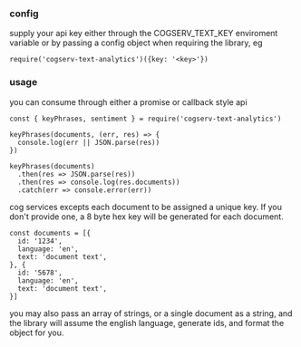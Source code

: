 ### config

supply your api key either through the COGSERV_TEXT_KEY enviroment variable or by passing a config object when requiring the library, eg

```
require('cogserv-text-analytics')({key: '<key>'})
```

### usage

you can consume through either a promise or callback style api

```
const { keyPhrases, sentiment } = require('cogserv-text-analytics')

keyPhrases(documents, (err, res) => {
  console.log(err || JSON.parse(res))
})

keyPhrases(documents)
  .then(res => JSON.parse(res))
  .then(res => console.log(res.documents))
  .catch(err => console.error(err))
```

cog services excepts each document to be assigned a unique key. If you don't provide one, a 8 byte hex key will be generated for each document.

```
const documents = [{
  id: '1234',
  language: 'en',
  text: 'document text',
}, {
  id: '5678',
  language: 'en',
  text: 'document text',
}]
```

you may also pass an array of strings, or a single document as a string, and the library will assume the english language, generate ids, and format the object for you.

